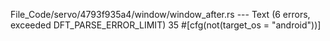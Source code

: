 File_Code/servo/4793f935a4/window/window_after.rs --- Text (6 errors, exceeded DFT_PARSE_ERROR_LIMIT)
35 #[cfg(not(target_os = "android"))]                                                                                                                          

